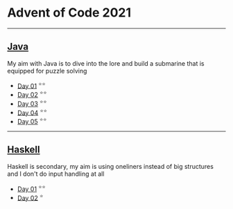 # Advent of Code 2021
---
## [Java](https://github.com/Sycix-HK/Advent-of-Code-2021/tree/main/Java)
My aim with Java is to dive into the lore and build a submarine that is equipped for puzzle solving
* [Day 01](https://github.com/Sycix-HK/Advent-of-Code-2021/tree/main/Java/submarine/equipment/sonar) <sup>⭐⭐</sup>
* [Day 02](https://github.com/Sycix-HK/Advent-of-Code-2021/tree/main/Java/submarine/equipment/propeller) <sup>⭐⭐</sup>
* [Day 03](https://github.com/Sycix-HK/Advent-of-Code-2021/tree/main/Java/submarine/equipment/diagnostics) <sup>⭐⭐</sup>
* [Day 04](https://github.com/Sycix-HK/Advent-of-Code-2021/tree/main/Java/submarine/equipment/entertainment) <sup>⭐⭐</sup>
* [Day 05](https://github.com/Sycix-HK/Advent-of-Code-2021/tree/main/Java/submarine/equipment/sonar) <sup>⭐⭐</sup>
---
## [Haskell](https://github.com/Sycix-HK/Advent-of-Code-2021/tree/main/Haskell)
Haskell is secondary, my aim is using oneliners instead of big structures and I don't do input handling at all
* [Day 01](https://github.com/Sycix-HK/Advent-of-Code-2021/tree/main/Haskell/Day%2001) <sup>⭐⭐</sup>
* [Day 02](https://github.com/Sycix-HK/Advent-of-Code-2021/tree/main/Haskell/Day%2002) <sup>⭐</sup>
